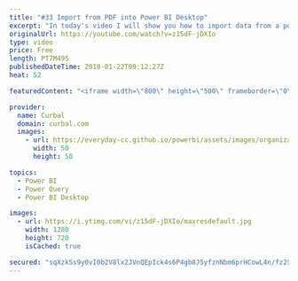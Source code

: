 ```yaml
---
title: "#33 Import from PDF into Power BI Desktop"
excerpt: "In today's video I will show you how to import data from a pdf file into Power BI using Imke Feldmann's R-script.  To download the file, go to Curbal's download center and the communty downloads and get gile #33: https://curbal.com/donwload-center  Install R in Power BI: https://www.youtube.com/watch?v=HcTdXgWGdS8"
originalUrl: https://youtube.com/watch?v=z15dF-jDXIo
type: video
price: Free
length: PT7M49S
publishedDateTime: 2018-01-22T09:12:27Z
heat: 52

featuredContent: "<iframe width=\"800\" height=\"500\" frameborder=\"0\" src=\"https://www.youtube.com/embed/z15dF-jDXIo\" allow=\"accelerometer; autoplay; encrypted-media; gyroscope; picture-in-picture\" allowfullscreen></iframe>"

provider:
  name: Curbal
  domain: curbal.com
  images:
    - url: https://everyday-cc.github.io/powerbi/assets/images/organizations/curbal.com-50x50.jpg
      width: 50
      height: 50

topics:
  - Power BI
  - Power Query
  - Power BI Desktop

images:
  - url: https://i.ytimg.com/vi/z15dF-jDXIo/maxresdefault.jpg
    width: 1280
    height: 720
    isCached: true

secured: "sqXzkSs9y0vI0b2V8lx2JVnQEpIck4s6P4gb8J5yfznNbm6prHCowL4n/fz2SHhoel3Q9/srBOd1ExZ7bCTja8Z3Bz1qYscvYdufMqqD+Zoot57OIEv45uV9mzIary8mLfh4eesttwud4D/uGC7OcQRZHCuKJz/YCBonVFWQoVRyhQR7l0X4ImsDjBhVCvkUzEzIKvTGncnllQEGzRFsyfncSQcPUyZQs9CwqGCkg1YxhyOT3rrO6Q0aOytyOY5Oxh2RTStU8wBDLQBdJNzP3dzUFHSFNAm5B/qpx98DkHh4ntlXJmcXDuDCBxqnJODWsar4yjP0x0HpXXRw7b1/7xoYIA2a4hsyyMfEtKMHPNaz7LL/lkRMffJriGhFwbc6X6Aibz+DkqqyZYwzGj3n7jc4RmpbBqKgOcvRa9CTxEU=;MbUErLsLOkhXb5nmstn0GA=="
---
```


